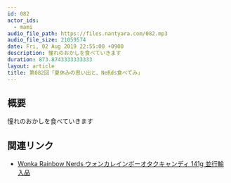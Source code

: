 ```yaml
---
id: 082
actor_ids:
  - mami
audio_file_path: https://files.nantyara.com/082.mp3
audio_file_size: 21059574
date: Fri, 02 Aug 2019 22:55:00 +0900
description: 憧れのおかしを食べていきます
duration: 873.8743333333333
layout: article
title: 第082回「夏休みの思い出と、NeRds食べてみ」
---
```

## 概要

憧れのおかしを食べていきます

## 関連リンク

* [Wonka Rainbow Nerds ウォンカレインボーオタクキャンディ 141g 並行輸入品](https://www.amazon.co.jp/dp/B003TL6088)
